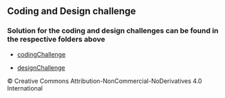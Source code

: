 ## Coding and Design challenge

### Solution for the coding and design challenges can be found in the respective folders above


- [codingChallenge](codingChallenge/)

- [designChallenge](designChallenge/)

© Creative Commons Attribution-NonCommercial-NoDerivatives 4.0 International
